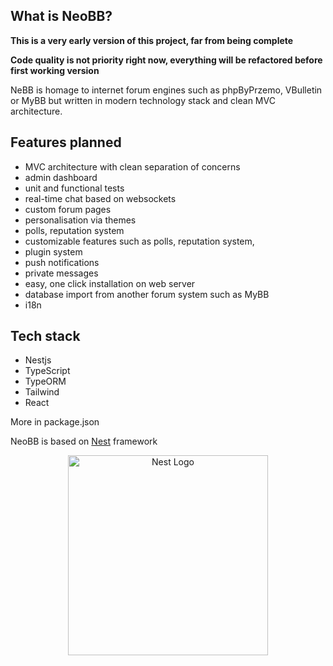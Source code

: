## What is NeoBB?

**This is a very early version of this project, far from being complete**

**Code quality is not priority right now, everything will be refactored before first working version**

NeBB is homage to internet forum engines such as phpByPrzemo, VBulletin or MyBB but written in modern technology stack and clean MVC architecture.

## Features planned
- MVC architecture with clean separation of concerns
- admin dashboard
- unit and functional tests
- real-time chat based on websockets
- custom forum pages
- personalisation via themes
- polls, reputation system
- customizable features such as polls, reputation system,
- plugin system
- push notifications
- private messages
- easy, one click installation on web server
- database import from another forum system such as MyBB
- i18n

## Tech stack
- Nestjs
- TypeScript
- TypeORM
- Tailwind
- React

More in package.json

NeoBB is based on <a href="http://nestjs.com/" target="blank">Nest</a> framework

<p align="center">
  <a href="http://nestjs.com/" target="blank"><img src="https://nestjs.com/img/logo_text.svg" width="320" alt="Nest Logo" /></a>
</p>
